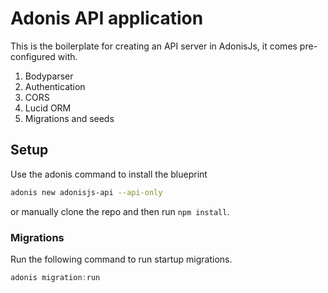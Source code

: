 # Adonis API application

This is the boilerplate for creating an API server in AdonisJs, it comes pre-configured with.

1. Bodyparser
2. Authentication
3. CORS
4. Lucid ORM
5. Migrations and seeds

## Setup

Use the adonis command to install the blueprint

```bash
adonis new adonisjs-api --api-only
```

or manually clone the repo and then run `npm install`.


### Migrations

Run the following command to run startup migrations.

```js
adonis migration:run
```
